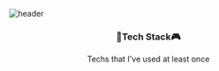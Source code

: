 ![header](https://capsule-render.vercel.app/api?type=waving&color=F65A83&height=300&section=header&text=EUNYEONG%20JO&&fontsize=90&fontColor=F9F9F9) 
<h3 align="center">🧩Tech Stack🎮</h3>
<p align="center">Techs that I've used at least once</p>
